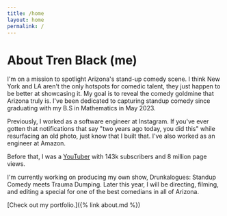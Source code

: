 ```yaml
---
title: /home
layout: home
permalink: /
---
```


# About Tren Black (me)
I'm on a mission to spotlight Arizona's stand-up comedy scene. I think New York and LA aren't the only hotspots for comedic talent, they just happen to be better at showcasing it. My goal is to reveal the comedy goldmine that Arizona truly is. I've been dedicated to capturing standup comedy since graduating with my B.S in Mathematics in May 2023.

Previously, I worked as a software engineer at Instagram. If you've ever gotten that notifications that say "two years ago today, you did this" while resurfacing an old photo, just know that I built that. I've also worked as an engineer at Amazon.

Before that, I was a [YouTuber](https://youtube.com/@trenblack) with 143k subscribers and 8 million page views. 

I'm currently working on producing my own show, Drunkalogues: Standup Comedy meets Trauma Dumping. Later this year, I will be directing, filming, and editing a special for one of the best comedians in all of Arizona.

[Check out my portfolio.]({% link about.md %})